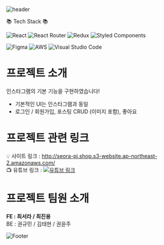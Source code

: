 ![header](https://capsule-render.vercel.app/api?type=waving&color=auto&height=300&section=header&text=INSTAGRAM_CLONE&fontSize=80)


📚 Tech Stack 📚

![React](https://img.shields.io/badge/react-%2320232a.svg?style=for-the-badge&logo=react&logoColor=%2361DAFB)
![React Router](https://img.shields.io/badge/React_Router-CA4245?style=for-the-badge&logo=react-router&logoColor=white)
![Redux](https://img.shields.io/badge/redux-%23593d88.svg?style=for-the-badge&logo=redux&logoColor=white)
![Styled Components](https://img.shields.io/badge/styled--components-DB7093?style=for-the-badge&logo=styled-components&logoColor=white)

![Figma](https://img.shields.io/badge/figma-%23F24E1E.svg?style=for-the-badge&logo=figma&logoColor=white)
![AWS](https://img.shields.io/badge/AWS-%23FF9900.svg?style=for-the-badge&logo=amazon-aws&logoColor=white)
![Visual Studio Code](https://img.shields.io/badge/Visual%20Studio%20Code-0078d7.svg?style=for-the-badge&logo=visual-studio-code&logoColor=white)


프로젝트 소개
============
인스타그램의 기본 기능을 구현하였습니다!
- 기본적인 UI는 인스타그램과 동일
- 로그인 / 회원가입, 포스팅 CRUD (이미지 포함), 좋아요


프로젝트 관련 링크
============
💡 사이트 링크 : http://seora-pj.shop.s3-website.ap-northeast-2.amazonaws.com/ \
📺 유튜브 링크 : [![유튜브 링크](http://img.youtube.com/vi/BmfaBBLQis0/0.jpg)](https://www.youtube.com/watch?v=BmfaBBLQis0)

프로젝트 팀원 소개
============
**FE : 최서라 / 최진용** \
BE : 권규민 / 김태현 / 권윤주


![Footer](https://capsule-render.vercel.app/api?type=waving&color=auto&height=200&section=footer)

